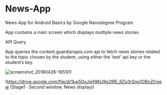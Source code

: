 # News-App
News App for Android Basics by Google Nanodegree Program

App contains a main screen which displays multiple news stories

API Query

App queries the content.guardianapis.com api to fetch news stories related to the topic chosen by the student, using either the ‘test’ api key or the student’s key.


![screenshot_20180426-165101](https://user-images.githubusercontent.com/35422422/39311295-368c43ec-4975-11e8-82f7-84f6d0fad043.png)


!https://drive.google.com/file/d/1kw50xJsH96U9g2lRE_6Zq3rSnp1OBnZl/view (Stage1 :  Second window, News display)!
